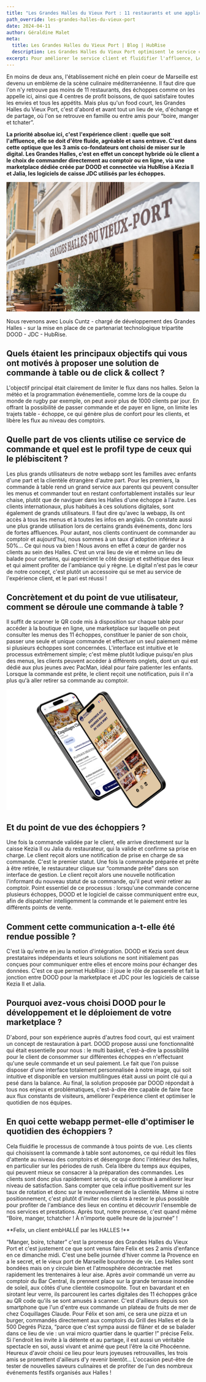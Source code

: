 ```yaml
---
title: "Les Grandes Halles du Vieux Port : 11 restaurants et une application de commande à table pour optimiser le service et l'expérience client"
path_override: les-grandes-halles-du-vieux-port
date: 2024-04-11
author: Géraldine Malet
meta:
  title: Les Grandes Halles du Vieux Port | Blog | HubRise
  description: Les Grandes Halles du Vieux Port optimisent le service client et fluidifient l'intérieur des halles en intégrant la commande à table au logiciel de caisse via HubRise.
excerpt: Pour améliorer le service client et fluidifier l'affluence, Les Grandes Halles du Vieux Port ont déployé DOOD, un système de commande à table intégré à leurs logiciels de caisse via HubRise. C'est un succès auprès des jeunes, une cible attendue, mais les familles et les visiteurs étrangers sont également très enthousiastes.
---
```


En moins de deux ans, l'établissement niché en plein coeur de Marseille est devenu un emblème de la scène culinaire méditerranéenne. Il faut dire que l'on n'y retrouve pas moins de 11 restaurants, des échoppes comme on les appelle ici, ainsi que 4 centres de profit boissons, de quoi satisfaire toutes les envies et tous les appétits. Mais plus qu'un food court, les Grandes Halles du Vieux Port, c'est d'abord et avant tout un lieu de vie, d'échange et de partage, où l'on se retrouve en famille ou entre amis pour “boire, manger et tchater”.

**La priorité absolue ici, c'est l'expérience client : quelle que soit l'affluence, elle se doit d'être fluide, agréable et sans entrave. C'est dans cette optique que les 3 amis co-fondateurs ont choisi de miser sur le digital. Les Grandes Halles, c'est en effet un concept hybride où le client a le choix de commander directement au comptoir ou en ligne, via une marketplace dédiée créée par DOOD et connectée via HubRise à Kezia II et Jalia, les logiciels de caisse JDC utilisés par les échoppes.**

![Les Grandes Halles du Vieux Port](../images/001-les-grandes-halles-du-veux-port.jpg)

Nous revenons avec Louis Cuntz - chargé de développement des Grandes Halles - sur la mise en place de ce partenariat technologique tripartite DOOD - JDC - HubRise.

## Quels étaient les principaux objectifs qui vous ont motivés à proposer une solution de commande à table ou de click & collect ?

L'objectif principal était clairement de limiter le flux dans nos halles. Selon la météo et la programmation événementielle, comme lors de la coupe du monde de rugby par exemple, on peut avoir plus de 1000 clients par jour. En offrant la possibilité de passer commande et de payer en ligne, on limite les trajets table - échoppe, ce qui génère plus de confort pour les clients, et libère les flux au niveau des comptoirs.

## Quelle part de vos clients utilise ce service de commande et quel est le profil type de ceux qui le plébiscitent ?

Les plus grands utilisateurs de notre webapp sont les familles avec enfants d'une part et la clientèle étrangère d'autre part. Pour les premiers, la commande à table rend un grand service aux parents qui peuvent consulter les menus et commander tout en restant confortablement installés sur leur chaise, plutôt que de naviguer dans les Halles d'une échoppe à l'autre. Les clients internationaux, plus habitués à ces solutions digitales, sont également de grands utilisateurs. Il faut dire qu'avec la webapp, ils ont accès à tous les menus et à toutes les infos en anglais. On constate aussi une plus grande utilisation lors de certains grands événements, donc lors de fortes affluences.
Pour autant, nos clients continuent de commander au comptoir et aujourd'hui, nous sommes à un taux d'adoption inférieur à 50%... Ce qui nous va bien ! Nous avons en effet à cœur de garder nos clients au sein des Halles. C'est un vrai lieu de vie et même un lieu de balade pour certains, qui apprécient le côté design et esthétique des lieux et qui aiment profiter de l'ambiance qui y règne. Le digital n'est pas le cœur de notre concept, c'est plutôt un accessoire qui se met au service de l'expérience client, et le pari est réussi !

## Concrètement et du point de vue utilisateur, comment se déroule une commande à table ?

Il suffit de scanner le QR code mis à disposition sur chaque table pour accéder à la boutique en ligne, une marketplace sur laquelle on peut consulter les menus des 11 échoppes, constituer le panier de son choix, passer une seule et unique commande et effectuer un seul paiement même si plusieurs échoppes sont concernées. L'interface est intuitive et le processus extrêmement simple; c'est même plutôt ludique puisqu'en plus des menus, les clients peuvent accéder à différents onglets, dont un qui est dédié aux plus jeunes avec PacMan, idéal pour faire patienter les enfants. Lorsque la commande est prête, le client reçoit une notification, puis il n'a plus qu'à aller retirer sa commande au comptoir.

![DOOD's app for Les Grandes Halles du Vieux Port](../images/002-les-grandes-halles-du-veux-port-dood-app.png)

## Et du point de vue des échoppiers ?

Une fois la commande validée par le client, elle arrive directement sur la caisse Kezia II ou Jalia du restaurateur, qui la valide et confirme sa prise en charge. Le client reçoit alors une notification de prise en charge de sa commande. C'est le premier statut. Une fois la commande préparée et prête à être retirée, le restaurateur clique sur “commande prête” dans son interface de gestion. Le client reçoit alors une nouvelle notification l'informant du nouveau statut de sa commande, qu'il peut venir retirer au comptoir.
Point essentiel de ce processus : lorsqu'une commande concerne plusieurs échoppes, DOOD et le logiciel de caisse communiquent entre eux, afin de dispatcher intelligemment la commande et le paiement entre les différents points de vente.

## Comment cette communication a-t-elle été rendue possible ?

C'est là qu'entre en jeu la notion d'intégration. DOOD et Kezia sont deux prestataires indépendants et leurs solutions ne sont initialement pas conçues pour communiquer entre elles et encore moins pour échanger des données. C'est ce que permet HubRise : il joue le rôle de passerelle et fait la jonction entre DOOD pour la marketplace et JDC pour les logiciels de caisse Kezia II et Jalia.

## Pourquoi avez-vous choisi DOOD pour le développement et le déploiement de votre marketplace ?

D'abord, pour son expérience auprès d'autres food court, qui est vraiment un concept de restauration à part. DOOD propose aussi une fonctionnalité qui était essentielle pour nous : le multi basket, c'est-à-dire la possibilité pour le client de consommer sur différentes échoppes en n'effectuant qu'une seule commande et un seul paiement. Le fait que l'on puisse disposer d'une interface totalement personnalisée à notre image, qui soit intuitive et disponible en version multilingues était aussi un point clé qui a pesé dans la balance. Au final, la solution proposée par DOOD répondait à tous nos enjeux et problématiques, c'est-à-dire être capable de faire face aux flux constants de visiteurs, améliorer l'expérience client et optimiser le quotidien de nos équipes.

## En quoi cette webapp permet-elle d'optimiser le quotidien des échoppiers ?

Cela fluidifie le processus de commande à tous points de vue. Les clients qui choisissent la commande à table sont autonomes, ce qui réduit les files d'attente au niveau des comptoirs et désengorge donc l'intérieur des halles, en particulier sur les périodes de rush. Cela libère du temps aux équipes, qui peuvent mieux se consacrer à la préparation des commandes. Les clients sont donc plus rapidement servis, ce qui contribue à améliorer leur niveau de satisfaction. Sans compter que cela influe positivement sur les taux de rotation et donc sur le renouvellement de la clientèle. Même si notre positionnement, c'est plutôt d'inviter nos clients à rester le plus possible pour profiter de l'ambiance des lieux en continu et découvrir l'ensemble de nos services et prestations. Après tout, notre promesse, c'est quand même “Boire, manger, tchatcher ! À n'importe quelle heure de la journée” !

<Inset>
**Felix, un client embHALLÉ par les HALLES !**

“Manger, boire, tchater” c'est la promesse des Grandes Halles du Vieux Port et c'est justement ce que sont venus faire Felix et ses 2 amis d'enfance en ce dimanche midi. C'est une belle journée d'hiver comme la Provence en a le secret, et le vieux port de Marseille bourdonne de vie. Les Halles sont bondées mais on y circule bien et l'atmosphère décontractée met rapidement les trentenaires à leur aise. Après avoir commandé un verre au comptoir du Bar Central, ils prennent place sur la grande terrasse inondée de soleil, aux côtés d'une clientèle cosmopolite.
Tout en bavardant et en sirotant leur verre, ils parcourent les cartes digitales des 11 échoppes grâce au QR code qu'ils se sont amusés à scanner. C'est d'ailleurs depuis son smartphone que l'un d'entre eux commande un plateau de fruits de mer de chez Coquillages Claude. Pour Félix et son ami, ce sera une pizza et un burger, commandés directement aux comptoirs du Grill des Halles et de la 500 Degrés Pizza, “parce que c'est sympa aussi de flâner et de se balader dans ce lieu de vie : un vrai micro quartier dans le quartier !” précise Felix.
Si l'endroit les invite à la détente et au partage, il est aussi un véritable spectacle en soi, aussi vivant et animé que peut l'être la cité Phocéenne. Heureux d'avoir choisi ce lieu pour leurs joyeuses retrouvailles, les trois amis se promettent d'ailleurs d'y revenir bientôt… L'occasion peut-être de tester de nouvelles saveurs culinaires et de profiter de l'un des nombreux événements festifs organisés aux Halles !
</Inset>
